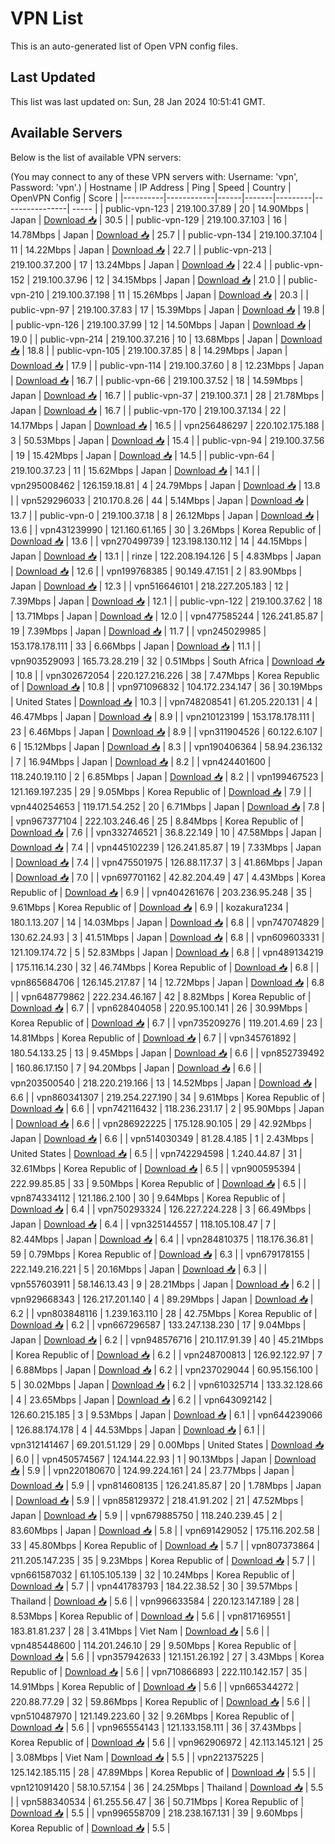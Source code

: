 # VPN List

This is an auto-generated list of Open VPN config files.

## Last Updated

This list was last updated on: Sun, 28 Jan 2024 10:51:41 GMT.

## Available Servers

Below is the list of available VPN servers:

(You may connect to any of these VPN servers with: Username: 'vpn', Password: 'vpn'.)
| Hostname | IP Address | Ping | Speed | Country | OpenVPN Config | Score |
|----------|------------|------|-------|---------|----------------| ----- |
| public-vpn-123 | 219.100.37.89 | 20 | 14.90Mbps | Japan | [Download 📥](./configs/server_0_JP.ovpn) | 30.5 |
| public-vpn-129 | 219.100.37.103 | 16 | 14.78Mbps | Japan | [Download 📥](./configs/server_1_JP.ovpn) | 25.7 |
| public-vpn-134 | 219.100.37.104 | 11 | 14.22Mbps | Japan | [Download 📥](./configs/server_2_JP.ovpn) | 22.7 |
| public-vpn-213 | 219.100.37.200 | 17 | 13.24Mbps | Japan | [Download 📥](./configs/server_3_JP.ovpn) | 22.4 |
| public-vpn-152 | 219.100.37.96 | 12 | 34.15Mbps | Japan | [Download 📥](./configs/server_4_JP.ovpn) | 21.0 |
| public-vpn-210 | 219.100.37.198 | 11 | 15.26Mbps | Japan | [Download 📥](./configs/server_5_JP.ovpn) | 20.3 |
| public-vpn-97 | 219.100.37.83 | 17 | 15.39Mbps | Japan | [Download 📥](./configs/server_6_JP.ovpn) | 19.8 |
| public-vpn-126 | 219.100.37.99 | 12 | 14.50Mbps | Japan | [Download 📥](./configs/server_7_JP.ovpn) | 19.0 |
| public-vpn-214 | 219.100.37.216 | 10 | 13.68Mbps | Japan | [Download 📥](./configs/server_8_JP.ovpn) | 18.8 |
| public-vpn-105 | 219.100.37.85 | 8 | 14.29Mbps | Japan | [Download 📥](./configs/server_9_JP.ovpn) | 17.9 |
| public-vpn-114 | 219.100.37.60 | 8 | 12.23Mbps | Japan | [Download 📥](./configs/server_10_JP.ovpn) | 16.7 |
| public-vpn-66 | 219.100.37.52 | 18 | 14.59Mbps | Japan | [Download 📥](./configs/server_11_JP.ovpn) | 16.7 |
| public-vpn-37 | 219.100.37.1 | 28 | 21.78Mbps | Japan | [Download 📥](./configs/server_12_JP.ovpn) | 16.7 |
| public-vpn-170 | 219.100.37.134 | 22 | 14.17Mbps | Japan | [Download 📥](./configs/server_13_JP.ovpn) | 16.5 |
| vpn256486297 | 220.102.175.188 | 3 | 50.53Mbps | Japan | [Download 📥](./configs/server_14_JP.ovpn) | 15.4 |
| public-vpn-94 | 219.100.37.56 | 19 | 15.42Mbps | Japan | [Download 📥](./configs/server_15_JP.ovpn) | 14.5 |
| public-vpn-64 | 219.100.37.23 | 11 | 15.62Mbps | Japan | [Download 📥](./configs/server_16_JP.ovpn) | 14.1 |
| vpn295008462 | 126.159.18.81 | 4 | 24.79Mbps | Japan | [Download 📥](./configs/server_17_JP.ovpn) | 13.8 |
| vpn529296033 | 210.170.8.26 | 44 | 5.14Mbps | Japan | [Download 📥](./configs/server_18_JP.ovpn) | 13.7 |
| public-vpn-0 | 219.100.37.18 | 8 | 26.12Mbps | Japan | [Download 📥](./configs/server_19_JP.ovpn) | 13.6 |
| vpn431239990 | 121.160.61.165 | 30 | 3.26Mbps | Korea Republic of | [Download 📥](./configs/server_20_KR.ovpn) | 13.6 |
| vpn270499739 | 123.198.130.112 | 14 | 44.15Mbps | Japan | [Download 📥](./configs/server_21_JP.ovpn) | 13.1 |
| rinze | 122.208.194.126 | 5 | 4.83Mbps | Japan | [Download 📥](./configs/server_22_JP.ovpn) | 12.6 |
| vpn199768385 | 90.149.47.151 | 2 | 83.90Mbps | Japan | [Download 📥](./configs/server_23_JP.ovpn) | 12.3 |
| vpn516646101 | 218.227.205.183 | 12 | 7.39Mbps | Japan | [Download 📥](./configs/server_24_JP.ovpn) | 12.1 |
| public-vpn-122 | 219.100.37.62 | 18 | 13.71Mbps | Japan | [Download 📥](./configs/server_25_JP.ovpn) | 12.0 |
| vpn477585244 | 126.241.85.87 | 19 | 7.39Mbps | Japan | [Download 📥](./configs/server_26_JP.ovpn) | 11.7 |
| vpn245029985 | 153.178.178.111 | 33 | 6.66Mbps | Japan | [Download 📥](./configs/server_27_JP.ovpn) | 11.1 |
| vpn903529093 | 165.73.28.219 | 32 | 0.51Mbps | South Africa | [Download 📥](./configs/server_28_ZA.ovpn) | 10.8 |
| vpn302672054 | 220.127.216.226 | 38 | 7.47Mbps | Korea Republic of | [Download 📥](./configs/server_29_KR.ovpn) | 10.8 |
| vpn971096832 | 104.172.234.147 | 36 | 30.19Mbps | United States | [Download 📥](./configs/server_30_US.ovpn) | 10.3 |
| vpn748208541 | 61.205.220.131 | 4 | 46.47Mbps | Japan | [Download 📥](./configs/server_31_JP.ovpn) | 8.9 |
| vpn210123199 | 153.178.178.111 | 23 | 6.46Mbps | Japan | [Download 📥](./configs/server_32_JP.ovpn) | 8.9 |
| vpn311904526 | 60.122.6.107 | 6 | 15.12Mbps | Japan | [Download 📥](./configs/server_33_JP.ovpn) | 8.3 |
| vpn190406364 | 58.94.236.132 | 7 | 16.94Mbps | Japan | [Download 📥](./configs/server_34_JP.ovpn) | 8.2 |
| vpn424401600 | 118.240.19.110 | 2 | 6.85Mbps | Japan | [Download 📥](./configs/server_35_JP.ovpn) | 8.2 |
| vpn199467523 | 121.169.197.235 | 29 | 9.05Mbps | Korea Republic of | [Download 📥](./configs/server_36_KR.ovpn) | 7.9 |
| vpn440254653 | 119.171.54.252 | 20 | 6.71Mbps | Japan | [Download 📥](./configs/server_37_JP.ovpn) | 7.8 |
| vpn967377104 | 222.103.246.46 | 25 | 8.84Mbps | Korea Republic of | [Download 📥](./configs/server_38_KR.ovpn) | 7.6 |
| vpn332746521 | 36.8.22.149 | 10 | 47.58Mbps | Japan | [Download 📥](./configs/server_39_JP.ovpn) | 7.4 |
| vpn445102239 | 126.241.85.87 | 19 | 7.33Mbps | Japan | [Download 📥](./configs/server_40_JP.ovpn) | 7.4 |
| vpn475501975 | 126.88.117.37 | 3 | 41.86Mbps | Japan | [Download 📥](./configs/server_41_JP.ovpn) | 7.0 |
| vpn697701162 | 42.82.204.49 | 47 | 4.43Mbps | Korea Republic of | [Download 📥](./configs/server_42_KR.ovpn) | 6.9 |
| vpn404261676 | 203.236.95.248 | 35 | 9.61Mbps | Korea Republic of | [Download 📥](./configs/server_43_KR.ovpn) | 6.9 |
| kozakura1234 | 180.1.13.207 | 14 | 14.03Mbps | Japan | [Download 📥](./configs/server_44_JP.ovpn) | 6.8 |
| vpn747074829 | 130.62.24.93 | 3 | 41.51Mbps | Japan | [Download 📥](./configs/server_45_JP.ovpn) | 6.8 |
| vpn609603331 | 121.109.174.72 | 5 | 52.83Mbps | Japan | [Download 📥](./configs/server_46_JP.ovpn) | 6.8 |
| vpn489134219 | 175.116.14.230 | 32 | 46.74Mbps | Korea Republic of | [Download 📥](./configs/server_47_KR.ovpn) | 6.8 |
| vpn865684706 | 126.145.217.87 | 14 | 12.72Mbps | Japan | [Download 📥](./configs/server_48_JP.ovpn) | 6.8 |
| vpn648779862 | 222.234.46.167 | 42 | 8.82Mbps | Korea Republic of | [Download 📥](./configs/server_49_KR.ovpn) | 6.7 |
| vpn628404058 | 220.95.100.141 | 26 | 30.99Mbps | Korea Republic of | [Download 📥](./configs/server_50_KR.ovpn) | 6.7 |
| vpn735209276 | 119.201.4.69 | 23 | 14.81Mbps | Korea Republic of | [Download 📥](./configs/server_51_KR.ovpn) | 6.7 |
| vpn345761892 | 180.54.133.25 | 13 | 9.45Mbps | Japan | [Download 📥](./configs/server_52_JP.ovpn) | 6.6 |
| vpn852739492 | 160.86.17.150 | 7 | 94.20Mbps | Japan | [Download 📥](./configs/server_53_JP.ovpn) | 6.6 |
| vpn203500540 | 218.220.219.166 | 13 | 14.52Mbps | Japan | [Download 📥](./configs/server_54_JP.ovpn) | 6.6 |
| vpn860341307 | 219.254.227.190 | 34 | 9.61Mbps | Korea Republic of | [Download 📥](./configs/server_55_KR.ovpn) | 6.6 |
| vpn742116432 | 118.236.231.17 | 2 | 95.90Mbps | Japan | [Download 📥](./configs/server_56_JP.ovpn) | 6.6 |
| vpn286922225 | 175.128.90.105 | 29 | 42.92Mbps | Japan | [Download 📥](./configs/server_57_JP.ovpn) | 6.6 |
| vpn514030349 | 81.28.4.185 | 1 | 2.43Mbps | United States | [Download 📥](./configs/server_58_US.ovpn) | 6.5 |
| vpn742294598 | 1.240.44.87 | 31 | 32.61Mbps | Korea Republic of | [Download 📥](./configs/server_59_KR.ovpn) | 6.5 |
| vpn900595394 | 222.99.85.85 | 33 | 9.50Mbps | Korea Republic of | [Download 📥](./configs/server_60_KR.ovpn) | 6.5 |
| vpn874334112 | 121.186.2.100 | 30 | 9.64Mbps | Korea Republic of | [Download 📥](./configs/server_61_KR.ovpn) | 6.4 |
| vpn750293324 | 126.227.224.228 | 3 | 66.49Mbps | Japan | [Download 📥](./configs/server_62_JP.ovpn) | 6.4 |
| vpn325144557 | 118.105.108.47 | 7 | 82.44Mbps | Japan | [Download 📥](./configs/server_63_JP.ovpn) | 6.4 |
| vpn284810375 | 118.176.36.81 | 59 | 0.79Mbps | Korea Republic of | [Download 📥](./configs/server_64_KR.ovpn) | 6.3 |
| vpn679178155 | 222.149.216.221 | 5 | 20.16Mbps | Japan | [Download 📥](./configs/server_65_JP.ovpn) | 6.3 |
| vpn557603911 | 58.146.13.43 | 9 | 28.21Mbps | Japan | [Download 📥](./configs/server_66_JP.ovpn) | 6.2 |
| vpn929668343 | 126.217.201.140 | 4 | 89.29Mbps | Japan | [Download 📥](./configs/server_67_JP.ovpn) | 6.2 |
| vpn803848116 | 1.239.163.110 | 28 | 42.75Mbps | Korea Republic of | [Download 📥](./configs/server_68_KR.ovpn) | 6.2 |
| vpn667296587 | 133.247.138.230 | 17 | 9.04Mbps | Japan | [Download 📥](./configs/server_69_JP.ovpn) | 6.2 |
| vpn948576716 | 210.117.91.39 | 40 | 45.21Mbps | Korea Republic of | [Download 📥](./configs/server_70_KR.ovpn) | 6.2 |
| vpn248700813 | 126.92.122.97 | 7 | 6.88Mbps | Japan | [Download 📥](./configs/server_71_JP.ovpn) | 6.2 |
| vpn237029044 | 60.95.156.100 | 5 | 30.02Mbps | Japan | [Download 📥](./configs/server_72_JP.ovpn) | 6.2 |
| vpn610325714 | 133.32.128.66 | 4 | 23.65Mbps | Japan | [Download 📥](./configs/server_73_JP.ovpn) | 6.2 |
| vpn643092142 | 126.60.215.185 | 3 | 9.53Mbps | Japan | [Download 📥](./configs/server_74_JP.ovpn) | 6.1 |
| vpn644239066 | 126.88.174.178 | 4 | 44.53Mbps | Japan | [Download 📥](./configs/server_75_JP.ovpn) | 6.1 |
| vpn312141467 | 69.201.51.129 | 29 | 0.00Mbps | United States | [Download 📥](./configs/server_76_US.ovpn) | 6.0 |
| vpn450574567 | 124.144.22.93 | 1 | 90.13Mbps | Japan | [Download 📥](./configs/server_77_JP.ovpn) | 5.9 |
| vpn220180670 | 124.99.224.161 | 24 | 23.77Mbps | Japan | [Download 📥](./configs/server_78_JP.ovpn) | 5.9 |
| vpn814608135 | 126.241.85.87 | 20 | 1.78Mbps | Japan | [Download 📥](./configs/server_79_JP.ovpn) | 5.9 |
| vpn858129372 | 218.41.91.202 | 21 | 47.52Mbps | Japan | [Download 📥](./configs/server_80_JP.ovpn) | 5.9 |
| vpn679885750 | 118.240.239.45 | 2 | 83.60Mbps | Japan | [Download 📥](./configs/server_81_JP.ovpn) | 5.8 |
| vpn691429052 | 175.116.202.58 | 33 | 45.80Mbps | Korea Republic of | [Download 📥](./configs/server_82_KR.ovpn) | 5.7 |
| vpn807373864 | 211.205.147.235 | 35 | 9.23Mbps | Korea Republic of | [Download 📥](./configs/server_83_KR.ovpn) | 5.7 |
| vpn661587032 | 61.105.105.139 | 32 | 10.24Mbps | Korea Republic of | [Download 📥](./configs/server_84_KR.ovpn) | 5.7 |
| vpn441783793 | 184.22.38.52 | 30 | 39.57Mbps | Thailand | [Download 📥](./configs/server_85_TH.ovpn) | 5.6 |
| vpn996633584 | 220.123.147.189 | 28 | 8.53Mbps | Korea Republic of | [Download 📥](./configs/server_86_KR.ovpn) | 5.6 |
| vpn817169551 | 183.81.81.237 | 28 | 3.41Mbps | Viet Nam | [Download 📥](./configs/server_87_VN.ovpn) | 5.6 |
| vpn485448600 | 114.201.246.10 | 29 | 9.50Mbps | Korea Republic of | [Download 📥](./configs/server_88_KR.ovpn) | 5.6 |
| vpn357942633 | 121.151.26.192 | 27 | 3.43Mbps | Korea Republic of | [Download 📥](./configs/server_89_KR.ovpn) | 5.6 |
| vpn710866893 | 222.110.142.157 | 35 | 14.91Mbps | Korea Republic of | [Download 📥](./configs/server_90_KR.ovpn) | 5.6 |
| vpn665344272 | 220.88.77.29 | 32 | 59.86Mbps | Korea Republic of | [Download 📥](./configs/server_91_KR.ovpn) | 5.6 |
| vpn510487970 | 121.149.223.60 | 32 | 9.26Mbps | Korea Republic of | [Download 📥](./configs/server_92_KR.ovpn) | 5.6 |
| vpn965554143 | 121.133.158.111 | 36 | 37.43Mbps | Korea Republic of | [Download 📥](./configs/server_93_KR.ovpn) | 5.6 |
| vpn962906972 | 42.113.145.121 | 25 | 3.08Mbps | Viet Nam | [Download 📥](./configs/server_94_VN.ovpn) | 5.5 |
| vpn221375225 | 125.142.185.115 | 28 | 47.89Mbps | Korea Republic of | [Download 📥](./configs/server_95_KR.ovpn) | 5.5 |
| vpn121091420 | 58.10.57.154 | 36 | 24.25Mbps | Thailand | [Download 📥](./configs/server_96_TH.ovpn) | 5.5 |
| vpn588340534 | 61.255.56.47 | 36 | 50.71Mbps | Korea Republic of | [Download 📥](./configs/server_97_KR.ovpn) | 5.5 |
| vpn996558709 | 218.238.167.131 | 39 | 9.60Mbps | Korea Republic of | [Download 📥](./configs/server_98_KR.ovpn) | 5.5 |
